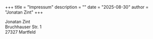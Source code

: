+++
title = "Impressum"
description = ""
date = "2025-08-30"
author = "Jonatan Zint"
+++

Jonatan Zint  
Bruchhauser Str. 1  
27327 Martfeld
